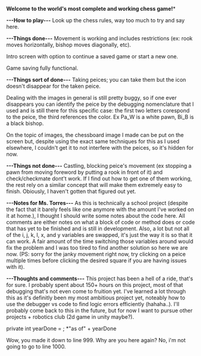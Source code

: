 **Welcome to the world's most complete and working chess game!***


**---How to play---**
Look up the chess rules, way too much to try and say here.


**---Things done---**
Movement is working and includes restrictions (ex: rook moves horizontally, bishop moves diagonally, etc).

Intro screen with option to continue a saved game or start a new one.

Game saving fully functional.


**---Things sort of done---**
Taking peices; you can take them but the icon doesn't disappear for the taken peice.

Dealing with the images in general is still pretty buggy, so if one ever disappears
you can identify the peice by the debugging nomenclature that I used and is still there
for this specific case: the first two letters corespond to the peice, the third references the color.
Ex Pa_W is a white pawn, Bi_B is a black bishop.

On the topic of images, the chessboard image I made can be put on the screen but, despite using the exact same techniques for this as I used elsewhere, I couldn't get it to not interfere with the peices, so it's hidden for now. 


**---Things not done---**
Castling, blocking peice's movement (ex stopping a pawn from moving foreword by putting a rook in front of it) and check/checkmate dont't work. If I find out how to get one of them working, the rest rely on a similar concept that will make them extremely easy to finish. Obiously, I haven't gotten that figured out yet.


**---Notes for Ms. Torres---**
As this is technically a school project (despite the fact that it barely feels like one anymore with the amount I've worked on it at home.), I thought I should write some notes about the code here. All comments are either notes on what a block of code or method does or code that has yet to be finished and is still in development. Also, a lot but not all of the i, j, k, l, x, and y variables are swapped, it's just the way it is so that it can work. A fair amount of the time switching those variables around would fix the problem and I was too tired to find another solution so here we are now. 
(PS: sorry for the janky movement right now, try clicking on a peice multiple times before clicking the desired square if you are having issues with it).


**---Thoughts and comments---**
This project has been a hell of a ride, that's for sure. I probably spent about 150+ hours on this project, most of that debugging that's not even come to fruition yet. I've learned a lot through this as it's definitly been my most ambitious project yet, noteably how to use the debugger vs code to find logic errors efficiently (hahaha..). I'll probably come back to this in the future, but for now I want to pursue other projects + robotics club (2d game in unity maybe?).












private int yearDone = ;
*"as of" + yearDone




















































































































































































































































































































































































































































































































































































































































































































































































































































































































































































Wow, you made it down to line 999. Why are you here again?                      No, i'm not going to go to line 1000.